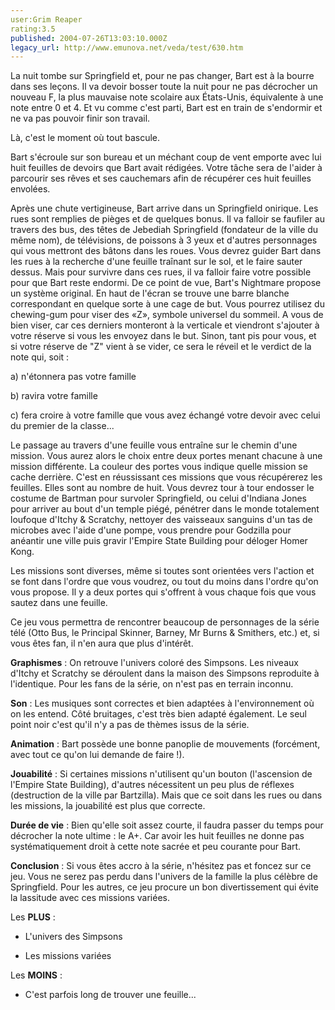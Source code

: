 ```yaml
---
user:Grim Reaper
rating:3.5
published: 2004-07-26T13:03:10.000Z
legacy_url: http://www.emunova.net/veda/test/630.htm
---
```

La nuit tombe sur Springfield et, pour ne pas changer, Bart est à la bourre dans ses leçons. Il va devoir bosser toute la nuit pour ne pas décrocher un nouveau F, la plus mauvaise note scolaire aux États-Unis, équivalente à une note entre 0 et 4\. Et vu comme c'est parti, Bart est en train de s'endormir et ne va pas pouvoir finir son travail.  

  

Là, c'est le moment où tout bascule.  

  

Bart s'écroule sur son bureau et un méchant coup de vent emporte avec lui huit feuilles de devoirs que Bart avait rédigées. Votre tâche sera de l'aider à parcourir ses rêves et ses cauchemars afin de récupérer ces huit feuilles envolées.  

  

  

Après une chute vertigineuse, Bart arrive dans un Springfield onirique. Les rues sont remplies de pièges et de quelques bonus. Il va falloir se faufiler au travers des bus, des têtes de Jebediah Springfield (fondateur de la ville du même nom), de télévisions, de poissons à 3 yeux et d'autres personnages qui vous mettront des bâtons dans les roues. Vous devrez guider Bart dans les rues à la recherche d'une feuille traînant sur le sol, et le faire sauter dessus. Mais pour survivre dans ces rues, il va falloir faire votre possible pour que Bart reste endormi. De ce point de vue, Bart's Nightmare propose un système original. En haut de l'écran se trouve une barre blanche correspondant en quelque sorte à une cage de but. Vous pourrez utilisez du chewing-gum pour viser des «Z», symbole universel du sommeil. A vous de bien viser, car ces derniers monteront à la verticale et viendront s'ajouter à votre réserve si vous les envoyez dans le but. Sinon, tant pis pour vous, et si votre réserve de "Z" vient à se vider, ce sera le réveil et le verdict de la note qui, soit :  

  

a) n'étonnera pas votre famille  

b) ravira votre famille  

c) fera croire à votre famille que vous avez échangé votre devoir avec celui du premier de la classe...  

  

  

Le passage au travers d'une feuille vous entraîne sur le chemin d'une mission. Vous aurez alors le choix entre deux portes menant chacune à une mission différente. La couleur des portes vous indique quelle mission se cache derrière. C'est en réussissant ces missions que vous récupérerez les feuilles. Elles sont au nombre de huit. Vous devrez tour à tour endosser le costume de Bartman pour survoler Springfield, ou celui d'Indiana Jones pour arriver au bout d'un temple piégé, pénétrer dans le monde totalement loufoque d'Itchy & Scratchy, nettoyer des vaisseaux sanguins d'un tas de microbes avec l'aide d'une pompe, vous prendre pour Godzilla pour anéantir une ville puis gravir l'Empire State Building pour déloger Homer Kong.  

Les missions sont diverses, même si toutes sont orientées vers l'action et se font dans l'ordre que vous voudrez, ou tout du moins dans l'ordre qu'on vous propose. Il y a deux portes qui s'offrent à vous chaque fois que vous sautez dans une feuille.   

  

  

Ce jeu vous permettra de rencontrer beaucoup de personnages de la série télé (Otto Bus, le Principal Skinner, Barney, Mr Burns & Smithers, etc.) et, si vous êtes fan, il n'en aura que plus d'intérêt.  

  

  

**Graphismes** : On retrouve l'univers coloré des Simpsons. Les niveaux d'Itchy et Scratchy se déroulent dans la maison des Simpsons reproduite à l'identique. Pour les fans de la série, on n'est pas en terrain inconnu.  

  

**Son** : Les musiques sont correctes et bien adaptées à l'environnement où on les entend. Côté bruitages, c'est très bien adapté également. Le seul point noir c'est qu'il n'y a pas de thèmes issus de la série.  

  

**Animation** : Bart possède une bonne panoplie de mouvements (forcément, avec tout ce qu'on lui demande de faire !).  

  

**Jouabilité** : Si certaines missions n'utilisent qu'un bouton (l'ascension de l'Empire State Building), d'autres nécessitent un peu plus de réflexes (destruction de la ville par Bartzilla). Mais que ce soit dans les rues ou dans les missions, la jouabilité est plus que correcte.  

  

**Durée de vie** : Bien qu'elle soit assez courte, il faudra passer du temps pour décrocher la note ultime : le A+. Car avoir les huit feuilles ne donne pas systématiquement droit à cette note sacrée et peu courante pour Bart.  

  

**Conclusion** : Si vous êtes accro à la série, n'hésitez pas et foncez sur ce jeu. Vous ne serez pas perdu dans l'univers de la famille la plus célèbre de Springfield. Pour les autres, ce jeu procure un bon divertissement qui évite la lassitude avec ces missions variées.  

  

  

Les **PLUS** :  

+ L'univers des Simpsons  

+ Les missions variées  

  

Les **MOINS** :  

- C'est parfois long de trouver une feuille...